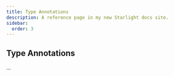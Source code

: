 ```yaml
---
title: Type Annotations
description: A reference page in my new Starlight docs site.
sidebar:
  order: 3
---
```


## Type Annotations

...
